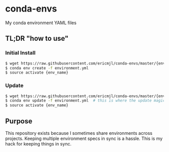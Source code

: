 # conda-envs
My conda environment YAML files

## TL;DR "how to use"

### Initial Install

```bash
$ wget https://raw.githubusercontent.com/ericmjl/conda-envs/master/{env_name}.yml -O environment.yml
$ conda env create -f environment.yml
$ source activate {env_name}
```

### Update

```bash
$ wget https://raw.githubusercontent.com/ericmjl/conda-envs/master/{env_name}.yml -O environment.yml
$ conda env update -f environment.yml  # this is where the update magic happens
$ source activate {env_name}
```

## Purpose

This repository exists because I sometimes share environments across projects. Keeping multiple environment specs in sync is a hassle. This is my hack for keeping things in sync.
